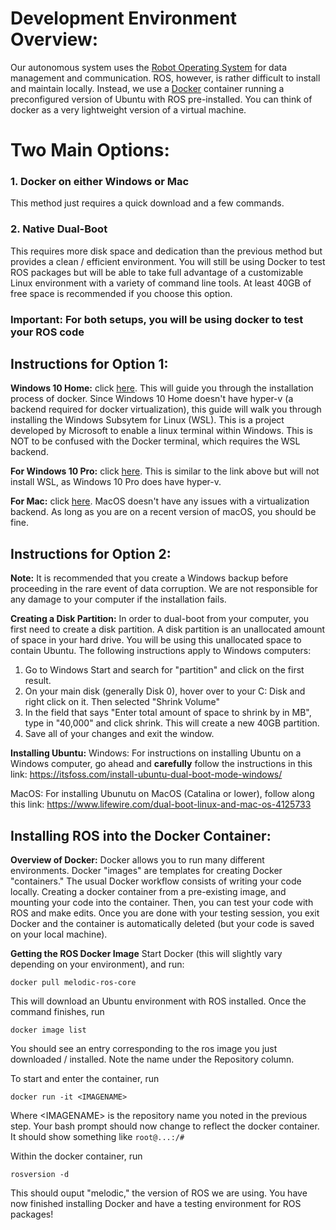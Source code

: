 # Development Environment Overview:
Our autonomous system uses the [Robot Operating System](https://www.ros.org/) for data management and communication. ROS, however, is rather difficult to install and maintain locally. Instead, we use a [Docker](https://www.docker.com/) container running a preconfigured version of Ubuntu with ROS pre-installed. You can think of docker as a very lightweight version of a virtual machine.

# Two Main Options:
### 1. Docker on either Windows or Mac
This method just requires a quick download and a few commands.
### 2. Native Dual-Boot
This requires more disk space and dedication than the previous method but provides a clean / efficient environment. You will still be using Docker to test ROS packages but will be able to take full advantage of a customizable Linux environment with a variety of command line tools. At least 40GB of free space is recommended if you choose this option.

### Important: For both setups, you will be using docker to test your ROS code

## Instructions for Option 1:
**Windows 10 Home:** click [here](https://docs.docker.com/docker-for-windows/install-windows-home/). This will guide you through the installation process of docker. Since Windows 10 Home doesn't have hyper-v (a backend required for docker virtualization), this guide will walk you through installing the Windows Subsytem for Linux (WSL). This is a project developed by Microsoft to enable a linux terminal within Windows. This is NOT to be confused with the Docker terminal, which requires the WSL backend.

**For Windows 10 Pro:** click [here](https://docs.docker.com/docker-for-windows/install/). This is similar to the link above but will not install WSL, as Windows 10 Pro does have hyper-v.

**For Mac:** click [here](https://docs.docker.com/docker-for-mac/install/). MacOS doesn't have any issues with a virtualization backend. As long as you are on a recent version of macOS, you should be fine.

## Instructions for Option 2:
**Note:** It is recommended that you create a Windows backup before proceeding in the rare event of data corruption. We are not responsible for any damage to your computer if the installation fails.

**Creating a Disk Partition:** In order to dual-boot from your computer, you first need to create a disk partition. A disk partition is an unallocated amount of space in your hard drive. You will be using this unallocated space to contain Ubuntu. The following instructions apply to Windows computers:
1. Go to Windows Start and search for "partition" and click on the first result.
2. On your main disk (generally Disk 0), hover over to your C: Disk and right click on it. Then selected "Shrink Volume"
3. In the field that says "Enter total amount of space to shrink by in MB", type in "40,000" and click shrink. This will create a new 40GB partition.
4. Save all of your changes and exit the window.

**Installing Ubuntu:** 
Windows: For instructions on installing Ubuntu on a Windows computer, go ahead and **carefully** follow the instructions in this link: https://itsfoss.com/install-ubuntu-dual-boot-mode-windows/ 

MacOS: For installing Ubunutu on MacOS (Catalina or lower), follow along this link: https://www.lifewire.com/dual-boot-linux-and-mac-os-4125733 

## Installing ROS into the Docker Container:
**Overview of Docker:** Docker allows you to run many different environments. Docker "images" are templates for creating Docker "containers." The usual Docker workflow consists of writing your code locally. Creating a docker container from a pre-existing image, and mounting your code into the container. Then, you can test your code with ROS and make edits. Once you are done with your testing session, you exit Docker and the container is automatically deleted (but your code is saved on your local machine).

**Getting the ROS Docker Image**
Start Docker (this will slightly vary depending on your environment), and run:
```
docker pull melodic-ros-core
```
This will download an Ubuntu environment with ROS installed. Once the command finishes, run
```
docker image list
```
You should see an entry corresponding to the ros image you just downloaded / installed. Note the name under the Repository column.

To start and enter the container, run
```
docker run -it <IMAGENAME>
```
Where \<IMAGENAME\> is the repository name you noted in the previous step. Your bash prompt should now change to reflect the docker container. It should show something like `root@...:/#`
  
Within the docker container, run
```
rosversion -d
```
This should ouput "melodic," the version of ROS we are using. You have now finished installing Docker and have a testing environment for ROS packages!
